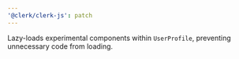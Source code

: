 ```yaml
---
'@clerk/clerk-js': patch
---
```


Lazy-loads experimental components within `UserProfile`, preventing unnecessary code from loading.

